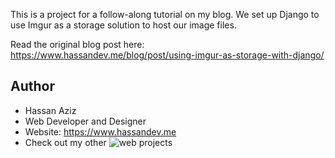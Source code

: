 This is a project for a follow-along tutorial on my blog. We set up Django to use Imgur as a storage solution to host our image files.

Read the original blog post here: https://www.hassandev.me/blog/post/using-imgur-as-storage-with-django/

## Author
- Hassan Aziz
- Web Developer and Designer
- Website: https://www.hassandev.me
- Check out my other ![web projects](https://www.hassandev.me/projects)
